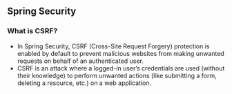 ## Spring Security


### What is CSRF?
- In Spring Security, CSRF (Cross-Site Request Forgery) protection is enabled by default to prevent malicious websites from making unwanted requests on behalf of an authenticated user.
- CSRF is an attack where a logged-in user’s credentials are used (without their knowledge) to perform unwanted actions (like submitting a form, deleting a resource, etc.) on a web application.
